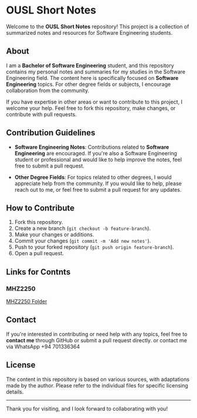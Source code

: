 # OUSL Short Notes

Welcome to the **OUSL Short Notes** repository! This project is a collection of summarized notes and resources for Software Engineering students.

## About

I am a **Bachelor of Software Engineering** student, and this repository contains my personal notes and summaries for my studies in the Software Engineering field. The content here is specifically focused on **Software Engineering** topics. For other degree fields or subjects, I encourage collaboration from the community.

If you have expertise in other areas or want to contribute to this project, I welcome your help. Feel free to fork this repository, make changes, or contribute with pull requests.

## Contribution Guidelines

- **Software Engineering Notes**: Contributions related to **Software Engineering** are encouraged. If you're also a Software Engineering student or professional and would like to help improve the notes, feel free to submit a pull request.
  
- **Other Degree Fields**: For topics related to other degrees, I would appreciate help from the community. If you would like to help, please reach out to me, or feel free to submit a pull request for any updates.

## How to Contribute

1. Fork this repository.
2. Create a new branch (`git checkout -b feature-branch`).
3. Make your changes or additions.
4. Commit your changes (`git commit -m 'Add new notes'`).
5. Push to your forked repository (`git push origin feature-branch`).
6. Open a pull request.
## Links for Contnts
### MHZ2250

[MHZ2250 Folder](https://github.com/AsithaKanchana1/Short-Note/tree/main/Bachelor-Of-Software%20Engineering/Level-2/MHZ2250)

## Contact

If you're interested in contributing or need help with any topics, feel free to **contact me** through GitHub or submit a pull request directly.
or contact me via WhatsApp +94 701336364

## License

The content in this repository is based on various sources, with adaptations made by the author. Please refer to the individual files for specific licensing details.

---

Thank you for visiting, and I look forward to collaborating with you!


